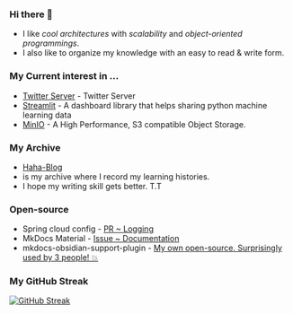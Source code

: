### Hi there 👋
- I like *cool architectures* with *scalability* and *object-oriented programmings*.
- I also like to organize my knowledge with an easy to read & write form.

### My Current interest in ...  
- [Twitter Server](https://github.com/twitter/twitter-server) - Twitter Server
- [Streamlit](https://streamlit.io/) - A dashboard library that helps sharing python machine learning data
- [MinIO](https://min.io/) - A High Performance, S3 compatible Object Storage. 
### My Archive
- [Haha-Blog](https://ndy2.github.io/Haha-Blog/)
- is my archive where I record my learning histories.
- I hope my writing skill gets better. T.T

### Open-source
- Spring cloud config - [PR ~ Logging](https://github.com/spring-cloud/spring-cloud-config/pull/2162)
- MkDocs Material - [Issue ~ Documentation ](https://github.com/squidfunk/mkdocs-material/issues/5086)
- mkdocs-obsidian-support-plugin - [My own open-source. Surprisingly used by 3 people! 💥](https://github.com/ndy2/mkdocs-obsidian-support-plugin)

### My GitHub Streak
[![GitHub Streak](https://streak-stats.demolab.com?user=ndy2)](https://git.io/streak-stats)

